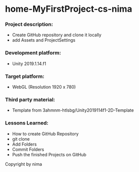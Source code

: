 # home-MyFirstProject-cs-nima

### Project description: 

* Create GitHub repository and clone it locally
* add Assets and ProjectSettings

### Development platform: 
* Unity 2019.1.14.f1


### Target platform: 
* WebGL (Resolution 1920 x 780)

### Third party material: 
* Template from 3ahmnm-htlsbg/Unity2019114f1-2D-Template 


### Lessons Learned: 
* How to create GitHub Repository
* git clone
* Add Folders
* Commit Folders
* Push the finished Projects on GitHub 

Copyright by nima